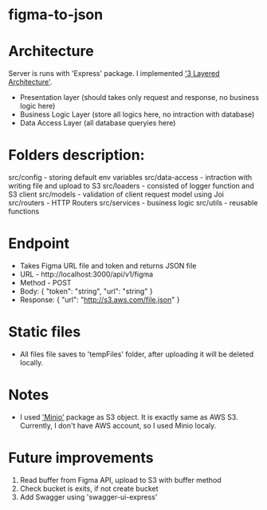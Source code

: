 # figma-to-json

# Architecture

Server is runs with 'Express' package. I implemented ['3 Layered Architecture'](https://www.ecanarys.com/Blogs/ArticleID/76/3-Layered-Architecture).

- Presentation layer (should takes only request and response, no business logic here)
- Business Logic Layer (store all logics here, no intraction with database)
- Data Access Layer (all database queryies here)

# Folders description:

src/config - storing default env variables
src/data-access - intraction with writing file and upload to S3
src/loaders - consisted of logger function and S3 client
src/models - validation of client request model using Joi
src/routers - HTTP Routers
src/services - business logic
src/utils - reusable functions

# Endpoint

 - Takes Figma URL file and token and returns JSON file
 - URL - http://localhost:3000/api/v1/figma
 - Method - POST
 - Body: {
   "token": "string",
   "url": "string"
 }
 - Response: { "url": "http://s3.aws.com/file.json" }

# Static files

 - All files file saves to 'tempFiles' folder, after uploading it will be deleted locally.

# Notes

 - I used ['Minio'](https://min.io/) package as S3 object. It is exactly same as AWS S3. Currently, I don't have AWS account, so I used Minio localy.

# Future improvements

1. Read buffer from Figma API, upload to S3 with buffer method
2. Check bucket is exits, if not create bucket
3. Add Swagger using 'swagger-ui-express'

